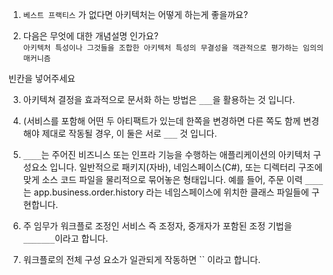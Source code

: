 1. `베스트 프랙티스` 가 없다면 아키텍처는 어떻게 하는게 좋을까요?  

  
2. 다음은 무엇에 대한 개념설명 인가요?  
 `아키텍처 특성이나 그것들을 조합한 아키텍처 특성의 무결성을 객관적으로 평가하는 임의의 매커니즘`
  
  
빈칸을 넣어주세요

3. 아키텍쳐 결정을 효과적으로 문서화 하는 방법은 `___`을 활용하는 것 입니다.

4. (서비스를 포함해 어떤 두 아티팩트가 있는데 한쪽을 변경하면 다른 쪽도 함께 변경해야 제대로 작동될 경우, 이 둘은 서로 `___` 것 입니다.

5. `____`는 주어진 비즈니스 또는 인프라 기능을 수행하는 애플리케이션의 아키텍처 구성요소 입니다. 일반적으로 패키지(자바), 네임스페이스(C#), 또는 디렉터리 구조에 맞게 소스 코드 파일을 물리적으로 묶어놓은 형태입니다. 예를 들어, 주문 이력 `____`는 app.business.order.history 라는 네임스페이스에 위치한 클래스 파일들에 구현합니다.

6. 주 임무가 워크플로 조정인 서비스 즉 조정자, 중개자가 포함된 조정 기법을 `_______`이라고 합니다.

7. 워크플로의 전체 구성 요소가 일관되게 작동하면 `` 이라고 합니다.
